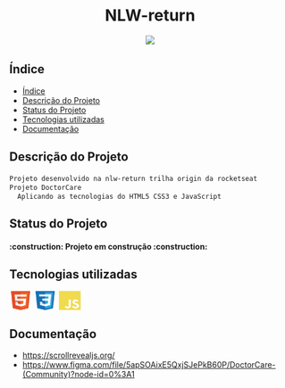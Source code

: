 
<h1 align="center">NLW-return</h1>

<p align="center"><img src="http://img.shields.io/static/v1?label=STATUS&message=EM%20DESENVOLVIMENTO&color=GREEN&style=for-the-badge"/></p>



## Índice 
* [Índice](#índice)
* [Descrição do Projeto](#descrição-do-projeto)
* [Status do Projeto](#status-do-Projeto)
* [Tecnologias utilizadas](#tecnologias-utilizadas)
* [Documentação](#Documentação)


## Descrição do Projeto
```
Projeto desenvolvido na nlw-return trilha origin da rocketseat
Projeto DoctorCare
  Aplicando as tecnologias do HTML5 CSS3 e JavaScript
``` 


## Status do Projeto
<h4>    
 :construction:  Projeto em construção  :construction:
</h4> 


## Tecnologias utilizadas
<div style="display: inline_block">
<img align="center" alt="HTML logo" height="35" width="40" src="https://raw.githubusercontent.com/devicons/devicon/master/icons/html5/html5-original.svg">
<img align="center" alt="CSS logo" height="35" width="40" src="https://raw.githubusercontent.com/devicons/devicon/master/icons/css3/css3-original.svg">
<img align="center" alt="Javascript logo" height="35" width="40" src="https://raw.githubusercontent.com/devicons/devicon/master/icons/javascript/javascript-plain.svg">
</div>

## Documentação 
- https://scrollrevealjs.org/
- https://www.figma.com/file/5apSOAixE5QxjSJePkB60P/DoctorCare-(Community)?node-id=0%3A1
